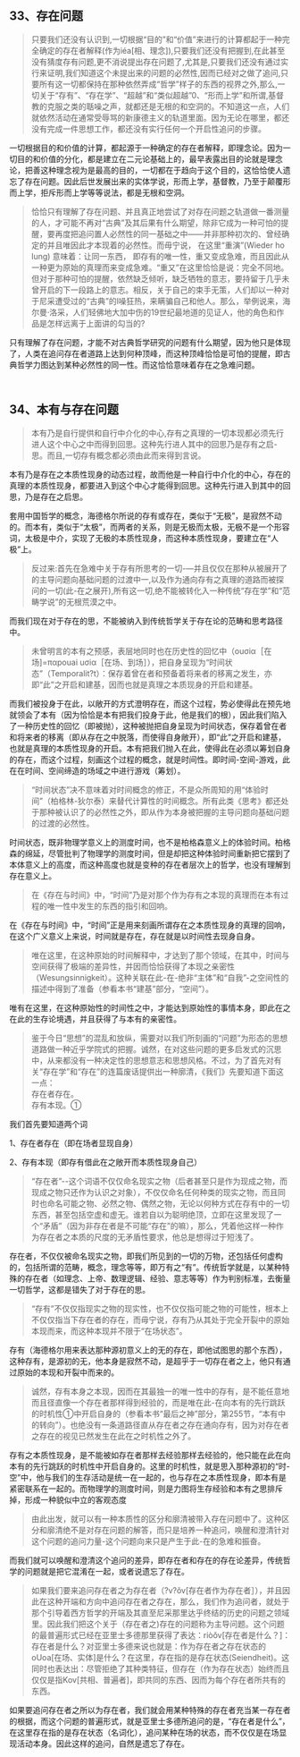 <h2>33、存在问题</h2><blockquote data-pid="y4ZvpeXM">只要我们还没有认识到,一切根据“目的”和“价值”来进行的计算都起于一种完全确定的存在者解释(作为iéa[相、理念]),只要我们还没有把握到,在此甚至没有猜度存有问题,更不消说提出存在问题了,尤其是,只要我们还没有通过实行来证明,我们知道这个未提出来的问题的必然性,因而已经对之做了追问,只要所有这一切都保持在那种依然弄成“哲学”样子的东西的视界之外,那么,一切关于“存有”、“存在学”、“超越”和“类似超越”0、“形而上学”和所谓,基督教的克服之类的聒噪之声，就都还是无根的和空洞的。不知道这一点，人们就依然活动在通常受辱骂的新康德主义的轨道里面。因为无论在哪里，都还没有完成一件思想工作，都还没有实行任何一个开启性追问的步骤。</blockquote><p data-pid="1gF-sQTj">一切根据目的和价值的计算，都起源于一种确定的存在者解释，即理念论。因为一切目的和价值的分化，都是建立在二元论基础上的，最早表露出目的论就是理念论，把善这种理念视为是最高的目的，一切都在于趋向于这个目的，这恰恰使人遗忘了存在问题。因此后世发展出来的实体学说，形而上学，基督教，乃至于颠覆形而上学，拒斥形而上学等等说法，都是无根和空洞。</p><blockquote data-pid="7N6ZrfNy">恰恰只有理解了存在问题、并且真正地尝试了对存在问题之轨道做一番测量的人，才可能不再对“古典”及其后果有什么期望，除非它成为一种可怕的提醒，要再度把追问置人必然性的同一基础之中——并非那种初次的、曾经确定的并且唯因此才本现着的必然性。而毋宁说， 在这里“重演”(Wieder ho lung) 意味着：让同一东西， 即存有的唯一性，重又变成急难，而且因此从一种更为原始的真理而来变成急难。“重又”在这里恰恰是说：完全不同地。但对于那种可怕的提醒，依然缺乏倾听，缺乏牺牲的意志，要持留于几乎未曾开启的下一段路上的意志。相反，关于自己的束手无策，人们却以一种对于尼采遭受过的“古典”的l噪狂热，来瞒骗自己和他人。那么，举例说来，海尔曼·洛采，人们轻佛地大加中伤的19世纪最地道的见证人，他的角色和作品是怎样远离于上面讲的勾当的?</blockquote><p data-pid="AwLKyvIM">只有理解了存在问题，才能不对古典哲学研究的问题有什么期望，因为他只是体现了，人类在追问存在者道路上达到何种顶峰，而这种顶峰恰恰是可怕的提醒，即古典哲学力图达到某种必然性的同一性。而这恰恰意味着存在之急难问题。</p><h2><br> 34、本有与存在问题</h2><blockquote data-pid="ntKSm0e4">本有乃是自行提供和自行中介化的中心,存有之真理的一切本现都必须先行进人这个中心之中而得到回思。这种先行进人其中的回思乃是存有之启-思。而且,一切存有概念都必须由此而来得到言说。</blockquote><p data-pid="BqUNCnLf">本有乃是存在之本质性现身的动态过程，故而他是一种自行中介化的中心，存在的真理的本质性现身，都要进入到这个中心才能得到回思。这种先行进入到其中的回思，乃是存在之启思。</p><p data-pid="ds-0QB1v">套用中国哲学的概念，海德格尔所说的存有或存在，类似于“无极”，是寂然不动的。而本有，类似于“太极”，而两者的关系，则是无极而太极，无极不是一个形容词，太极是中介，实现了无极的本质性现身，而这种本质性现身，要建立在“人极”上。</p><blockquote data-pid="PxJLueyV">反过来:首先在急难中关于存有所思考的一切-—并且仅仅在那种从被展开了的主导问题向基础问题的过渡中一,以及作为通向存有之真理的道路而被探问的一切(此-在之展开),所有这一切,绝不能被转化入一种传统“存在学”和“范畴学说”的无根荒漠之中。</blockquote><p data-pid="0u_Kdeua">而我们现在对于存在的思，不能被纳入到传统哲学关于存在论的范畴和思考路径中。</p><blockquote data-pid="PiVr4ue-">未曾明言的本有之预感，表层地同时也在历史性的回忆中（ouσiα［在场]=παpouai uσiα［在场、到场］），把自身呈现为“时间状态”（Temporalit?t）：保存着曾在者和预备着将来者的移离之发生，亦即“此”之开启和建基，因而也就是真理之本质现身的开启和建基。</blockquote><p data-pid="rGNJJoQo">而我们被投身于在此，以敞开的方式澄明存在，而这个过程，势必使得此在预先地就领会了本有（因为恰恰是本有把我们投身于此，他是我们的根），因此我们陷入了一种历史性的回忆（即被抛），这种被抛把自身呈现为时间状态，保存着曾在者和将来者的移离（即从存在之中脱落，而使得自身敞开），即“此”之开启和建基，也就是真理的本质性现身的开启。本有把我们抛入在此，使得此在必须以筹划自身的存在，而这个过程，刻画这个过程的概念，就是时间性。即时间-空间-游戏，此在在时间、空间缔造的场域之中进行游戏（筹划）。</p><blockquote data-pid="bGQ0-oBv">“时间状态”决不意味着对时间概念的修正，不是众所周知的用“体验时间”（柏格林-狄尔泰）来替代计算性的时间概念。所有此类《思考》都还处于那种被认识了的必然性之外，即从作为本身被把握的主导问题向基础问题的过渡的必然性。</blockquote><p data-pid="nHAR_Rl_">时间状态，既非物理学意义上的测度时间，也不是柏格森意义上的体验时间。柏格森的绵延，尽管批判了物理学的测度时间，但是却把这种体验时间重新把它摆到了本体意义上的高度，而这种高度也就是变种的存在者层次上的哲学，也没有理解到存在意义上。</p><blockquote data-pid="o792UroO">在《存在与时间》中，“时间”乃是对那个作为存有之本现的真理而在本有过程的唯一性中发生的东西的指引和回响。</blockquote><p data-pid="0FrzU9-a">在《存在与时间》中，“时间”正是用来刻画所谓存在之本质性现身的真理的回响，在这个广义意义上来说，时间就是存在，存在就是以时间性去现身自身。</p><blockquote data-pid="9_7aRBGD">唯在这里，在这种原始的时间解释中，才达到了那个领域，在其中，时间与空间获得了极端的差异性，并因而恰恰获得了本现之亲密性（Wesungsinnigkeit）。这种关联在此-在-绝非“主体”和“自我”-之空间性的描述中得到了准备（参看本书“建基”部分，“空间”）。</blockquote><p data-pid="JeOl-mGE">唯有在这里，在这种原始性的时间性之中，才能达到原始性的事情本身，即此在之在此的生存论境遇，并且获得了与本有的亲密性。</p><blockquote data-pid="W0OXgbk2">鉴于今日“思想”的混乱和放纵，需要对以我们所刻画的“问题”为形态的思想道路做一种近乎学院式的把握。诚然，在对这些问题的更多启发式的沉思中，从来都没有一种决定性的思想意志和思想风格。不过，为了首先对有关“存在学”和“存在”的连篇废话提供出一种廓清，《我们》先要知道下面这一点：<br>存在者存在。<br>存有本现。①</blockquote><p data-pid="71Q59dG0">我们首先要知道两个词</p><p data-pid="ZtJPxEtV">1、存在者存在（即在场者显现自身）</p><p data-pid="lqezpVOU">2、存有本现（即存有借此在之敞开而本质性现身自己）</p><blockquote data-pid="sY89qMHY">“存在者”--这个词语不仅仅命名现实之物（后者甚至只是作为现成之物，而现成之物只还作为认识之对象），不仅仅命名任何种类的现实之物，而且同时也命名可能之物、必然之物、偶然之物，无论以何种方式在存有中的一切东西，甚至包括空虚和虚无。谁若自以为聪明绝顶，立即在这里发现了一个“矛盾”（因为非存在者是不可能“存在”的嘛），那么，凭着他这样一种作为存在者之本质的尺度的无矛盾性要求，他总是想得过于短浅了。</blockquote><p data-pid="mqRPssWN">存在者，不仅仅被命名现实之物，即我们所见到的一切的万物，还包括任何虚构的，包括所谓的范畴，概念，理念等等，即万有之“有”。传统哲学就是，以某种特殊的存在者（如理念、上帝、数理逻辑、经验、意志等等）作为判别标准，去衡量一切哲学，这都是错失了对于存在的思。</p><blockquote data-pid="G8NN2Vab">“存有”不仅仅指现实之物的现实性，也不仅仅指可能之物的可能性，根本上不仅仅指当下存在者的存在，而毋宁说，存有乃从其处于完全开裂中的原始本现而来，而这种本现并不限于“在场状态”。</blockquote><p data-pid="CJeSjpXg">存有（海德格尔用来表达那种源初意义上的无的存在，即他试图思的那个东西），这种存有，是源初的无，他本身是寂然不动，是超乎于一切存在者之上，他只有通过原始的本现和开裂中而来的。</p><blockquote data-pid="L4-YpJpt">诚然，存有本身之本现，因而在其最独一的唯一性中的存有，是不能任意地而且径直像一个存在者那样得到经验的，而是唯在此-在向本有的先行跳跃的时机性①中开启自身的（参看本书“最后之神”部分，第255节，“本有中的转向”）。也绝没有一条道路径直从存在者之存在通向存有，因为对存在者之存在的视见已然发生在此在之时机性之外了。</blockquote><p data-pid="atv_t8Si">存有之本质性现身，是不能被如存在者那样去经验那样去经验的，他只能在此在向本有的先行跳跃的时机性中开启自身的。这里的时机性，就是思入那种源初的“时-空”中，他与我们的生存活动是统一在一起的，也与存在之本质性现身，即本有是紧密联系在一起的。而物理学的测度时间，则是力图将生存经验和本有之思排斥掉，形成一种貌似中立的客观态度</p><blockquote data-pid="4FaM4fct">由此出发，就可以有一种本质性的区分和廓清被带入存在问题中了。这种区分和廓清绝不是对存在问题的解答，而只是培养一种追问，唤醒和澄清针对这个问题的追问力量-这个问题向来只是产生于此-在的急难和振奋。</blockquote><p data-pid="RQtV4GoY">而我们就可以唤醒和澄清这个追问的差异，即存在者和存在的存在论差异，传统哲学的问题就是把它混淆在一起，或者说遗忘了存在。</p><blockquote data-pid="qm_8F3Og">如果我们要来追问存在者之为存在者（?v?ǒv[存在者作为存在者］），并且因此在这种开端和方向中追问存在者之存在，那么，我们作为追问者，就处于那个引导着西方哲学的开端及其直至尼采那里达乎终结的历史的问题之领域里。因此我们把这个关于（存在者之)存在的问题称为主导问题。这个问题的最普遍形式已经在亚里士多德那里获得了表达：riòǒv[存在者是什么？]：存在者是什么？对亚里士多德来说也就是：作为存在者之存在状态的oUoa[在场、实体]是什么？在这里，存在指的是存在状态(Seiendheit)。这同时也表达出：尽管拒绝了其种类特征，但存在（作为存在状态）始终而且仅仅是指Kov[共相、普遍者]，即共同的东西、因而为每个存在者所共有的东西。</blockquote><p data-pid="zwi6C8OB">如果要追问存在者之所以为存在者，我们就会用某种特殊的存在者充当某一存在者的根据，而这个问题的普遍形式，就是亚里士多德所追问的是，“存在者是什么”，在这里存在指的是存在状态（名词化），追问某种在场的状态，而不仅仅是在场显现活动本身。因此这样的追问，自然是遗忘了存在。</p><p></p>